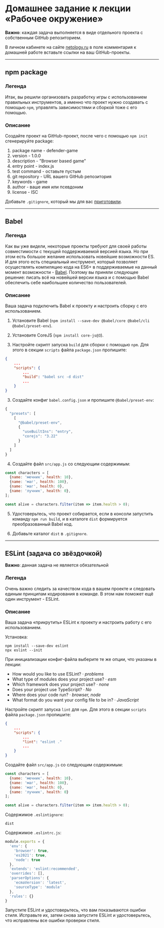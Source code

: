 # Домашнее задание к лекции «Рабочее окружение»

**Важно**: каждая задача выполняется в виде отдельного проекта с собственным GitHub репозиторием.

В личном кабинете на сайте [netology.ru](http://netology.ru/) в поле комментария к домашней работе вставьте ссылки на ваш GitHub-проекты.

---

## npm package

### Легенда

Итак, вы решили организовать разработку игры с использованием правильных инструментов, а именно что проект нужно создавать с помощью `npm`, управлять зависимостями и сборкой тоже с его помощью. 

### Описание

Создайте проект на GitHub-проект, после чего с помощью `npm init` сгенерируйте package:
1. package name - defender-game
1. version - 1.0.0
1. description - "Browser based game"
1. entry point - index.js
1. test command - оставьте пустым
1. git repository - URL вашего GitHub репозитория 
1. keywords - game
1. author - ваше имя или псевдоним
1. license - ISC

Добавьте `.gitignore`, который мы для вас [приготовили](../.gitignore).

---

## Babel

### Легенда

Как вы уже видели, некоторые проекты требуют для своей работы совместимости с текущей поддерживаемой версией языка. Но при этом есть большое желание использовать новейшие возможности ES. И для этого есть специальный инструмент, который позволяет осуществлять компиляцию кода на ES6+ в поддерживаемые на данный момент возможности - [Babel](https://babeljs.io). Поэтому вы приняли следующее решение: писать всё на новейшей версии языка и с помощью Babel обеспечить себе наибольшее количество пользователей.

### Описание

Ваша задача подключить Babel к проекту и настроить сборку с его использованием.

1. Установите Babel (`npm install --save-dev @babel/core @babel/cli @babel/preset-env`).
2. Установите CoreJS (`npm install core-js@3`).

2. Настройте скрипт запуска `build` для сборки с помощью `npm`. Для этого в секции `scripts` файла `package.json` пропишите:
```json
{
    ...
    "scripts": {
        ...
        "build": "babel src -d dist"
        ...
    }
}
```

3. Создайте конфиг `babel.config.json` и пропишите `@babel/preset-env`:
```javascript
{
  "presets": [
    [
      "@babel/preset-env",
      {
        "useBuiltIns": "entry",
        "corejs": "3.22"
      }
    ]
  ]
}
```

4. Создайте файл `src/app.js` со следующим содержимым:
```javascript
const characters = [
  {name: 'мечник', health: 10},
  {name: 'маг', health: 100},
  {name: 'маг', health: 0},
  {name: 'лучник', health: 0},
];

const alive = characters.filter(item => item.health > 0);
```

5. Удостоверьтесь, что проект собирается, если в консоли запустить команду `npm run build`, и в каталоге `dist` формируется преобразованный Babel код.

6. Добавьте каталог `dist` в `.gitignore`.

---

## ESLint (задача со звёздочкой)

**Важно**: данная задача не является обязательной 

### Легенда

Очень важно следить за качеством кода в вашем проекте и следовать единым принципам кодирования в команде. В этом нам поможет ещё один инструмент - ESLint.

### Описание

Ваша задача «прикрутить» ESLint к проекту и настроить работу с его использованием.

Установка:
```shell
npm install --save-dev eslint
npx eslint --init
```


При инициализации конфиг-файла выберите те же опции, что указаны в лекции:
* How would you like to use ESLint? · *problems*
* What type of modules does your project use? · *esm*
* Which framework does your project use? · *none*
* Does your project use TypeScript? · *No*
* Where does your code run? · *browser, node*
* What format do you want your config file to be in? · *JavaScript*


Настройте скрипт запуска `lint` для `npm`. Для этого в секции `scripts` файла `package.json` пропишите:
```json
{
    ...
    "scripts": {
        ...
        "lint": "eslint ."
        ...
    }
}
```

Создайте файл `src/app.js` со следующим содержимым:
```javascript
const characters = [
  {name: 'мечник', health: 10},
  {name: 'маг', health: 100},
  {name: 'маг', health: 0},
  {name: 'лучник', health: 0}
];

const alive = characters.filter(item => item.health > 0);
```

Содержимое `.eslintignore`:
```
dist
```

Содержимое `.eslintrc.js`:
```js
module.exports = {
  'env': {
    'browser': true,
    'es2021': true,
    'node': true
  },
  'extends': 'eslint:recommended',
  'overrides': [],
  'parserOptions': {
    'ecmaVersion': 'latest',
    'sourceType': 'module'
  },
  'rules': {}
}
```

Запустите ESLint и удостоверьтесь, что вам показываются ошибки стиля. Исправьте их, затем снова запустите ESLint и удостоверьтесь, что исправлены все ошибки проверки стиля.
